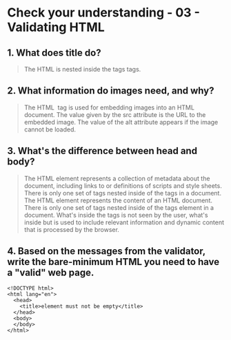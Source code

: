 # Check your understanding - 03 - Validating HTML

## 1. What does title do?
> The HTML <title> tag is used for declaring the title, or name, of the HTML document. The title is usually displayed in the browser's title bar (at the top). It is also displayed in browser bookmarks and search results. The title is placed inside the <title> tags </title> is nested inside the <head> tags </head> tags.
## 2. What information do images need, and why?
> The HTML <img> tag is used for embedding images into an HTML document. The value given by the src attribute is the URL to the embedded image. The value of the alt attribute appears if the image cannot be loaded.
## 3. What's the difference between head and body?
> The HTML <head> element represents a collection of metadata about the document, including links to or definitions of scripts and style sheets. There is only one set of <head> tags </head> nested inside of the <html> tags </html> in a document.
> The HTML <body> element represents the content of an HTML document. There is only one set of <body> tags </body> nested inside of the <html> tags </html> element in a document.
> What's inside the <head> tags </head> is not seen by the user, what's inside but is used to include relevant information and dynamic content that is processed by the browser.

## 4. Based on the messages from the validator, write the bare-minimum HTML you need to have a "valid" web page.
    <!DOCTYPE html>
    <html lang="en">
      <head>
        <title>element must not be empty</title>
      </head>
      <body>
      </body>
    </html>
